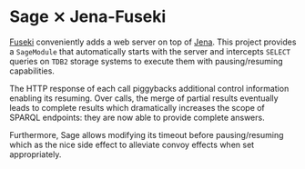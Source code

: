 # Sage ⨯ Jena-Fuseki

[Fuseki](https://github.com/apache/jena/tree/main/jena-fuseki2)
conveniently adds a web server on top of
[Jena](https://github.com/apache/jena). This project provides a
`SageModule` that automatically starts with the server and intercepts
`SELECT` queries on `TDB2` storage systems to execute them with
pausing/resuming capabilities.

The HTTP response of each call piggybacks additional control
information enabling its resuming. Over calls, the merge of partial
results eventually leads to complete results which dramatically
increases the scope of SPARQL endpoints: they are now able to provide
complete answers. 

Furthermore, Sage allows modifying its timeout before pausing/resuming
which as the nice side effect to alleviate convoy effects when set
appropriately.
